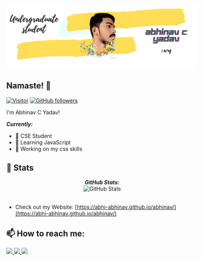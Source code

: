 ![Abhinav C Yadav Banner Image](./banner.webp)
<!-- <h2 align='center'>Abhinav C Yadav @abhi-abhinav</h2>
<p align='center'><b>Graduate Student at St.Joseph Engineering College Mangaluru</b></p> -->

<h2>Namaste! 🙏</h2>


[![Visitor](https://visitor-badge.laobi.icu/badge?page_id=abhi-abhinav.abhinav-abhinav)](https://github.com/abhi-abhinav) [![GitHub followers](https://img.shields.io/github/followers/abhi-abhinav.svg?style=social&label=Follow)](https://github.com/abhi-abhinav?tab=followers)

I'm Abhinav C Yadav!

 <i><b>Currently:</b> </i>
- 👯  CSE Student
- 🌱  Learning JavaScript
- 🔭  Working on my css skills 


<h2>👀 Stats</h2>
<div>
 <p align="center">
  <b><em>GitHub Stats:</em></b> <br/>
    <img src="https://github-readme-streak-stats.herokuapp.com/?user=abhi-abhinav&show_icons=true&theme=gotham" alt="GitHub Stats" /> <br/><br/>
  </p>
 
</div>


- Check out my Website: [https://abhi-abhinav.github.io/abhinav/](https://abhi-abhinav.github.io/abhinav/)

<h2>📫 How to reach me:</h2>
<!-- This section you create this variables that are used above -->
 <a href="https://www.linkedin.com/in/abhinav-c-yadav-7427ab1aa/" target="_blank" rel="noreferrer">
    <img height="50" src="https://cdn1.iconfinder.com/data/icons/logotypes/32/square-linkedin-256.png"/>
</a>
<a href="https://twitter.com/aabhinav__" target="_blank" rel="noreferrer" >
    <img height="50" src="https://cdn2.iconfinder.com/data/icons/social-media-2285/512/1_Twitter_colored_svg-512.png"/>
</a>
<a href="https://www.instagram.com/abhinavcyadav/" target="_blank" rel="noreferrer">
 <img height="50" src="https://cdn3.iconfinder.com/data/icons/2018-social-media-logotypes/1000/2018_social_media_popular_app_logo_instagram-256.png"/>
</a>

<!---
abhi-abhinav/abhi-abhinav is a ✨ special ✨ repository because its `README.md` (this file) appears on your GitHub profile.
You can click the Preview link to take a look at your changes.
--->
